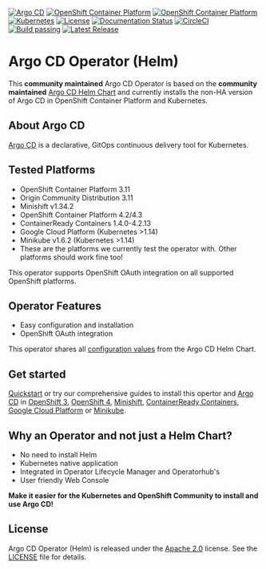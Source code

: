 [![Argo CD](https://img.shields.io/badge/argocd-1.4.2-green.svg)](https://github.com/argoproj/argo-cd/releases/tag/v1.4.2)
[![OpenShift Container Platform](https://img.shields.io/badge/ocp-3.11-red.svg)](https://www.openshift.com/products/container-platform)
[![OpenShift Container Platform](https://img.shields.io/badge/ocp-4.2-red.svg)](https://www.openshift.com/products/container-platform)
[![Kubernetes](https://img.shields.io/badge/kubernetes-1.14-blue.svg)](https://kubernetes.io/)
[![License](https://img.shields.io/badge/license-Apache%202.0-blue.svg)](http://www.apache.org/licenses/LICENSE-2.0.html)
[![Documentation Status](https://readthedocs.org/projects/argocd-operator-helm/badge/?version=latest)](https://argocd-operator-helm.readthedocs.io/en/latest/?badge=latest)
[![CircleCI](https://circleci.com/gh/disposab1e/argocd-operator-helm/tree/circle-ci.svg?style=svg)](https://circleci.com/gh/disposab1e/argocd-operator-helm/tree/circle-ci)
[![Build passing](https://travis-ci.org/disposab1e/argocd-operator-helm.svg?branch=travis-ci)](https://travis-ci.org/disposab1e/argocd-operator-helm)
[![Latest Release](https://img.shields.io/badge/latest%20release-0.0.4-yellow.svg)](https://github.com/disposab1e/argocd-operator-helm/releases/tag/0.0.4)

# Argo CD Operator (Helm)

This **community maintained** Argo CD Operator is based on the **community maintained** [Argo CD Helm Chart](https://github.com/argoproj/argo-helm/tree/master/charts/argo-cd) and currently installs the non-HA version of Argo CD in OpenShift Container Platform and Kubernetes.

## About Argo CD

[Argo CD](https://argoproj.github.io/argo-cd/) is a declarative, GitOps continuous delivery tool for Kubernetes.

## Tested Platforms

* OpenShift Container Platform 3.11
* Origin Community Distribution 3.11
* Minishift v1.34.2
* OpenShift Container Platform 4.2/4.3
* ContainerReady Containers 1.4.0-4.2.13
* Google Cloud Platform (Kubernetes >1.14)
* Minikube v1.6.2 (Kubernetes >1.14)
* These are the platforms we currently test the operator with. Other platforms should work fine too!

This operator supports OpenShift OAuth integration on all supported OpenShift platforms.

## Operator Features

* Easy configuration and installation
* OpenShift OAuth integration

This operator shares all [configuration values](https://github.com/disposab1e/argocd-operator-helm/blob/release-0.0.4/helm-charts/argo-cd/README.md) from the Argo CD Helm Chart.

## Get started

[Quickstart](https://argocd-operator-helm.readthedocs.io/en/latest/quickstarts.html) or try our comprehensive guides to install this opertor and [Argo CD](https://argoproj.github.io/argo-cd/) in [OpenShift 3](https://argocd-operator-helm.readthedocs.io/en/latest/ocp/ocp3.html), [OpenShift 4](https://argocd-operator-helm.readthedocs.io/en/latest/ocp/ocp4.html), [Minishift](https://argocd-operator-helm.readthedocs.io/en/latest/ocp/ocp3.html), [ContainerReady Containers](https://argocd-operator-helm.readthedocs.io/en/latest/ocp/ocp4.html), [Google Cloud Platform](https://argocd-operator-helm.readthedocs.io/en/latest/k8s/gcp.html) or [Minikube](https://argocd-operator-helm.readthedocs.io/en/latest/k8s/minikube.html).

## Why an Operator and not just a Helm Chart?

* No need to install Helm
* Kubernetes native application
* Integrated in Operator Lifecycle Manager and Operatorhub's
* User friendly Web Console

**Make it easier for the Kubernetes and OpenShift Community to install and use Argo CD!**

## License

Argo CD Operator (Helm) is released under the [Apache 2.0](http://www.apache.org/licenses/LICENSE-2.0.html) license. 
See the [LICENSE](https://github.com/disposab1e/argocd-operator-helm/blob/master/LICENSE) file for details.
